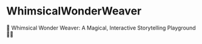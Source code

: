 # WhimsicalWonderWeaver
🌟 Whimsical Wonder Weaver: A Magical, Interactive Storytelling Playground 🦄✨
